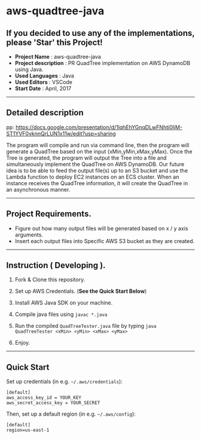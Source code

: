 <h1>aws-quadtree-java</h1>
<h2>If you decided to use any of the implementations, please 'Star' this Project!</h2>
<ul>
  <li><strong>Project Name</strong> : aws-quadtree-java</li>
  <li><strong>Project description</strong> : PR QuadTree implementation on AWS DynamoDB using Java.</li>
  
  <li><strong>Used Languages</strong> : Java</li>
  
  <li><strong>Used Editors</strong> : VSCode</li>
  
  <li><strong>Start Date</strong> : April, 2017</li>
</ul>

-----------
## Detailed description
pp: https://docs.google.com/presentation/d/1lqhEhYGnqDLwFNhti0ljM-ST1YVF0vknnQrLUN1x11w/edit?usp=sharing

  The program will compile and run via command line, then the program will generate a QuadTree based on the input (xMin,yMin,xMax,yMax). Once the Tree is generated, the program will output the Tree into a file and simultaneously implement the QuadTree on AWS DynamoDB. Our future idea is to be able to feed the output file(s) up to an S3 bucket and use the Lambda function to deploy EC2 instances on an ECS cluster. When an instance receives the QuadTree information, it will create the QuadTree in an asynchronous manner.
  
-----------
## Project Requirements.

- Figure out how many output files will be generated based on x / y axis arguments.
- Insert each output files into Specific AWS S3 bucket as they are created. 

-----------
## Instruction ( Developing ).

1. Fork & Clone this repository.

2. Set up AWS Credentials. (**See the Quick Start Below**)

3. Install AWS Java SDK on your machine.

4. Compile java files using `javac *.java`

5. Run the compiled `QuadTreeTester.java` file by typing `java QuadTreeTester <xMin> <yMin> <xMax> <yMax>`

6. Enjoy.

-----------
Quick Start
-----------

Set up credentials (in e.g. ``~/.aws/credentials``):

    [default]
    aws_access_key_id = YOUR_KEY
    aws_secret_access_key = YOUR_SECRET

Then, set up a default region (in e.g. ``~/.aws/config``):

    [default]
    region=us-east-1

